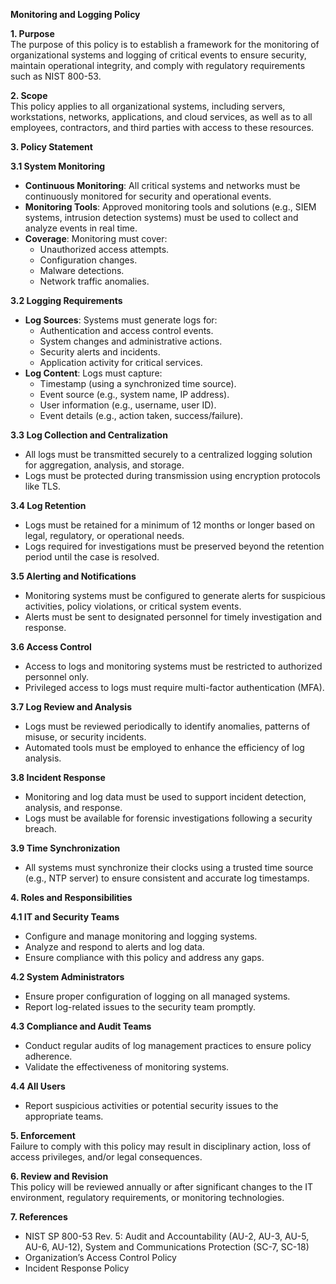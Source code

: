 **Monitoring and Logging Policy**

**1\. Purpose**  
The purpose of this policy is to establish a framework for the monitoring of organizational systems and logging of critical events to ensure security, maintain operational integrity, and comply with regulatory requirements such as NIST 800-53.

**2\. Scope**  
This policy applies to all organizational systems, including servers, workstations, networks, applications, and cloud services, as well as to all employees, contractors, and third parties with access to these resources.

**3\. Policy Statement**

**3.1 System Monitoring**

- **Continuous Monitoring**: All critical systems and networks must be continuously monitored for security and operational events.
- **Monitoring Tools**: Approved monitoring tools and solutions (e.g., SIEM systems, intrusion detection systems) must be used to collect and analyze events in real time.
- **Coverage**: Monitoring must cover:
  - Unauthorized access attempts.
  - Configuration changes.
  - Malware detections.
  - Network traffic anomalies.

**3.2 Logging Requirements**

- **Log Sources**: Systems must generate logs for:
  - Authentication and access control events.
  - System changes and administrative actions.
  - Security alerts and incidents.
  - Application activity for critical services.
- **Log Content**: Logs must capture:
  - Timestamp (using a synchronized time source).
  - Event source (e.g., system name, IP address).
  - User information (e.g., username, user ID).
  - Event details (e.g., action taken, success/failure).

**3.3 Log Collection and Centralization**

- All logs must be transmitted securely to a centralized logging solution for aggregation, analysis, and storage.
- Logs must be protected during transmission using encryption protocols like TLS.

**3.4 Log Retention**

- Logs must be retained for a minimum of 12 months or longer based on legal, regulatory, or operational needs.
- Logs required for investigations must be preserved beyond the retention period until the case is resolved.

**3.5 Alerting and Notifications**

- Monitoring systems must be configured to generate alerts for suspicious activities, policy violations, or critical system events.
- Alerts must be sent to designated personnel for timely investigation and response.

**3.6 Access Control**

- Access to logs and monitoring systems must be restricted to authorized personnel only.
- Privileged access to logs must require multi-factor authentication (MFA).

**3.7 Log Review and Analysis**

- Logs must be reviewed periodically to identify anomalies, patterns of misuse, or security incidents.
- Automated tools must be employed to enhance the efficiency of log analysis.

**3.8 Incident Response**

- Monitoring and log data must be used to support incident detection, analysis, and response.
- Logs must be available for forensic investigations following a security breach.

**3.9 Time Synchronization**

- All systems must synchronize their clocks using a trusted time source (e.g., NTP server) to ensure consistent and accurate log timestamps.

**4\. Roles and Responsibilities**

**4.1 IT and Security Teams**

- Configure and manage monitoring and logging systems.
- Analyze and respond to alerts and log data.
- Ensure compliance with this policy and address any gaps.

**4.2 System Administrators**

- Ensure proper configuration of logging on all managed systems.
- Report log-related issues to the security team promptly.

**4.3 Compliance and Audit Teams**

- Conduct regular audits of log management practices to ensure policy adherence.
- Validate the effectiveness of monitoring systems.

**4.4 All Users**

- Report suspicious activities or potential security issues to the appropriate teams.

**5\. Enforcement**  
Failure to comply with this policy may result in disciplinary action, loss of access privileges, and/or legal consequences.

**6\. Review and Revision**  
This policy will be reviewed annually or after significant changes to the IT environment, regulatory requirements, or monitoring technologies.

**7\. References**

- NIST SP 800-53 Rev. 5: Audit and Accountability (AU-2, AU-3, AU-5, AU-6, AU-12), System and Communications Protection (SC-7, SC-18)
- Organization’s Access Control Policy
- Incident Response Policy
